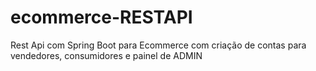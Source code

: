 # ecommerce-RESTAPI
Rest Api com Spring Boot para Ecommerce com criação de contas para vendedores, consumidores e painel de ADMIN




